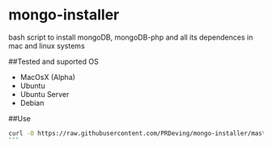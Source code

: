 # mongo-installer
bash script to install mongoDB, mongoDB-php and all its dependences in mac and linux systems

##Tested and suported OS

- MacOsX (Alpha)
- Ubuntu
- Ubuntu Server
- Debian

##Use
````bash
curl -O https://raw.githubusercontent.com/PRDeving/mongo-installer/master/setup.sh && sudo ./setup.sh
```
